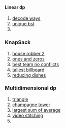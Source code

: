 #### Linear dp

1. [decode ways](https://leetcode.com/problems/decode-ways/)
2. [unique bst](https://leetcode.com/problems/unique-binary-search-trees/)
3. 

### KnapSack
1. [house robber 2](https://leetcode.com/problems/house-robber-ii/)
2. [ones and zeros](https://leetcode.com/problems/ones-and-zeroes/)
3. [best team no conflicts](https://leetcode.com/problems/best-team-with-no-conflicts/)
4. [tallest billboard](https://leetcode.com/problems/tallest-billboard/)
5. [reducing dishes](https://leetcode.com/problems/reducing-dishes/)

### Multidimensional dp
1. [triangle](https://leetcode.com/problems/triangle/)
2. [champagne tower](https://leetcode.com/problems/champagne-tower/)
3. [largest sum of average](https://leetcode.com/problems/largest-sum-of-averages/)
4. [video stitching](https://leetcode.com/problems/video-stitching/)
5. 